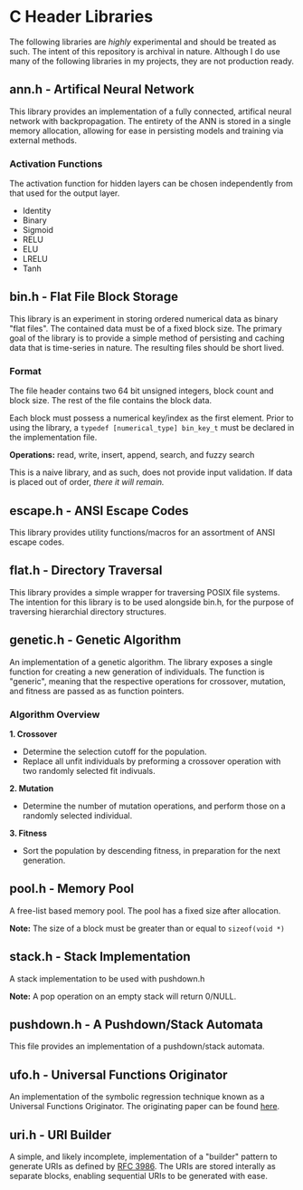 # C Header Libraries

The following libraries are *highly* experimental and should be treated as such. The intent of this repository is archival in nature. Although I do use many of the following libraries in my projects, they are not production ready.

## ann.h - Artifical Neural Network

This library provides an implementation of a fully connected, artifical neural network with backpropagation. The entirety of the ANN is stored in a single memory allocation, allowing for ease in persisting models and training via external methods.

### Activation Functions

The activation function for hidden layers can be chosen independently from that used for the output layer.

- Identity
- Binary
- Sigmoid
- RELU
- ELU
- LRELU
- Tanh

## bin.h - Flat File Block Storage

This library is an experiment in storing ordered numerical data as binary "flat files". The contained data must be of a fixed block size. The primary goal of the library is to provide a simple method of persisting and caching data that is time-series in nature. The resulting files should be short lived. 

### Format

The file header contains two 64 bit unsigned integers, block count and block size. The rest of the file contains the block data. 

Each block must possess a numerical key/index as the first element. Prior to using the library, a ```typedef [numerical_type] bin_key_t``` must be declared in the implementation file.

**Operations:** read, write, insert, append, search, and fuzzy search

This is a naive library, and as such, does not provide input validation. If data is placed out of order, *there it will remain.*

## escape.h - ANSI Escape Codes

This library provides utility functions/macros for an assortment of ANSI escape codes.

## flat.h - Directory Traversal

This library provides a simple wrapper for traversing POSIX file systems. The intention for this library is to be used alongside bin.h, for the purpose of traversing hierarchial directory structures.

## genetic.h - Genetic Algorithm

An implementation of a genetic algorithm. The library exposes a single function for creating a new generation of individuals. The function is "generic", meaning that the respective operations for crossover, mutation, and fitness are passed as as function pointers.

### Algorithm Overview

**1. Crossover**

- Determine the selection cutoff for the population.
- Replace all unfit individuals by preforming a crossover operation with two randomly selected fit indivuals.

**2. Mutation**

- Determine the number of mutation operations, and perform those on a randomly selected individual.

**3. Fitness**

- Sort the population by descending fitness, in preparation for the next generation.

## pool.h - Memory Pool

A free-list based memory pool. The pool has a fixed size after allocation.

**Note:** The size of a block must be greater than or equal to ```sizeof(void *)```

## stack.h - Stack Implementation

A stack implementation to be used with pushdown.h

**Note:** A pop operation on an empty stack will return 0/NULL.

## pushdown.h - A Pushdown/Stack Automata

This file provides an implementation of a pushdown/stack automata.

## ufo.h - Universal Functions Originator

 An implementation of the symbolic regression technique known as a Universal Functions Originator. The originating paper can be found [here](https://doi.org/10.1016/j.asoc.2020.106417).

## uri.h - URI Builder

A simple, and likely incomplete, implementation of a "builder" pattern to generate URIs as defined by [RFC 3986](https://datatracker.ietf.org/doc/html/rfc3986). The URIs are stored interally as separate blocks, enabling sequential URIs to be generated with ease.
